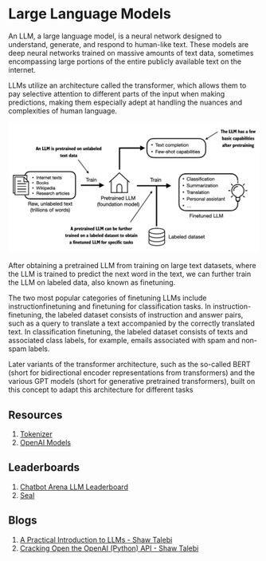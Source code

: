 # Large Language Models

An LLM, a large language model, is a neural network designed to understand, generate, and respond to human-like text. These models are deep neural networks trained on massive amounts of text data, sometimes encompassing large portions of the entire publicly available text on the internet.

LLMs utilize an architecture called the transformer, which allows them to pay selective attention to different parts of the input when making predictions, making them especially adept at handling the nuances and complexities of human language.

<center>
<img src='../../assets/LLM training.png'/>
</center>

After obtaining a pretrained LLM from training on large text datasets, where the LLM is trained to predict the next word in the text, we can further train the LLM on labeled data, also known as finetuning.

The two most popular categories of finetuning LLMs include instructionfinetuning and finetuning for classification tasks. In instruction-finetuning, the labeled dataset consists of instruction and answer pairs, such as a query to translate a text accompanied by the correctly translated text. In classification finetuning, the labeled dataset consists of texts and associated class labels, for example, emails associated with spam and non-spam labels.

Later variants of the transformer architecture, such as the so-called BERT (short for bidirectional encoder representations from transformers) and the various GPT models (short for generative pretrained transformers), built on this concept to adapt this architecture for different tasks

## Resources

1. [Tokenizer](https://tiktokenizer.vercel.app/)
2. [OpenAI Models](https://platform.openai.com/docs/models/)

## Leaderboards

1. [Chatbot Arena LLM Leaderboard](https://lmarena.ai/)
2. [Seal](https://scale.com/leaderboard)

## Blogs

1. [A Practical Introduction to LLMs - Shaw Talebi](https://medium.com/towards-data-science/a-practical-introduction-to-llms-65194dda1148)
2. [Cracking Open the OpenAI (Python) API - Shaw Talebi](https://medium.com/towards-data-science/cracking-open-the-openai-python-api-230e4cae7971)
